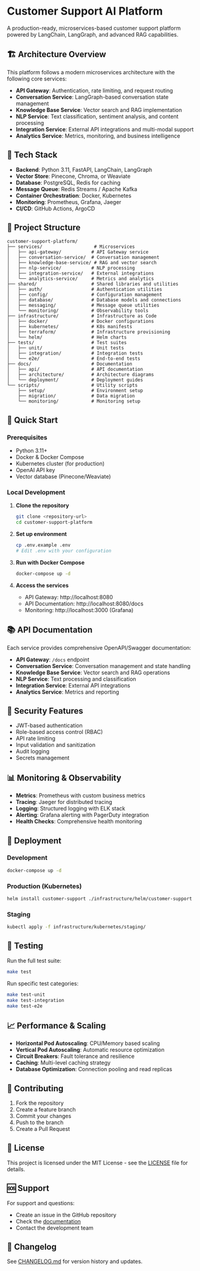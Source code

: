 # Customer Support AI Platform

A production-ready, microservices-based customer support platform powered by LangChain, LangGraph, and advanced RAG capabilities.

## 🏗️ Architecture Overview

This platform follows a modern microservices architecture with the following core services:

- **API Gateway**: Authentication, rate limiting, and request routing
- **Conversation Service**: LangGraph-based conversation state management
- **Knowledge Base Service**: Vector search and RAG implementation
- **NLP Service**: Text classification, sentiment analysis, and content processing
- **Integration Service**: External API integrations and multi-modal support
- **Analytics Service**: Metrics, monitoring, and business intelligence

## 🚀 Tech Stack

- **Backend**: Python 3.11, FastAPI, LangChain, LangGraph
- **Vector Store**: Pinecone, Chroma, or Weaviate
- **Database**: PostgreSQL, Redis for caching
- **Message Queue**: Redis Streams / Apache Kafka
- **Container Orchestration**: Docker, Kubernetes
- **Monitoring**: Prometheus, Grafana, Jaeger
- **CI/CD**: GitHub Actions, ArgoCD

## 📁 Project Structure

```
customer-support-platform/
├── services/                   # Microservices
│   ├── api-gateway/           # API Gateway service
│   ├── conversation-service/  # Conversation management
│   ├── knowledge-base-service/ # RAG and vector search
│   ├── nlp-service/           # NLP processing
│   ├── integration-service/   # External integrations
│   └── analytics-service/     # Metrics and analytics
├── shared/                    # Shared libraries and utilities
│   ├── auth/                  # Authentication utilities
│   ├── config/                # Configuration management
│   ├── database/              # Database models and connections
│   ├── messaging/             # Message queue utilities
│   └── monitoring/            # Observability tools
├── infrastructure/            # Infrastructure as Code
│   ├── docker/                # Docker configurations
│   ├── kubernetes/            # K8s manifests
│   ├── terraform/             # Infrastructure provisioning
│   └── helm/                  # Helm charts
├── tests/                     # Test suites
│   ├── unit/                  # Unit tests
│   ├── integration/           # Integration tests
│   └── e2e/                   # End-to-end tests
├── docs/                      # Documentation
│   ├── api/                   # API documentation
│   ├── architecture/          # Architecture diagrams
│   └── deployment/            # Deployment guides
└── scripts/                   # Utility scripts
    ├── setup/                 # Environment setup
    ├── migration/             # Data migration
    └── monitoring/            # Monitoring setup
```

## 🔧 Quick Start

### Prerequisites

- Python 3.11+
- Docker & Docker Compose
- Kubernetes cluster (for production)
- OpenAI API key
- Vector database (Pinecone/Weaviate)

### Local Development

1. **Clone the repository**
   ```bash
   git clone <repository-url>
   cd customer-support-platform
   ```

2. **Set up environment**
   ```bash
   cp .env.example .env
   # Edit .env with your configuration
   ```

3. **Run with Docker Compose**
   ```bash
   docker-compose up -d
   ```

4. **Access the services**
   - API Gateway: http://localhost:8080
   - API Documentation: http://localhost:8080/docs
   - Monitoring: http://localhost:3000 (Grafana)

## 📚 API Documentation

Each service provides comprehensive OpenAPI/Swagger documentation:

- **API Gateway**: `/docs` endpoint
- **Conversation Service**: Conversation management and state handling
- **Knowledge Base Service**: Vector search and RAG operations
- **NLP Service**: Text processing and classification
- **Integration Service**: External API integrations
- **Analytics Service**: Metrics and reporting

## 🔐 Security Features

- JWT-based authentication
- Role-based access control (RBAC)
- API rate limiting
- Input validation and sanitization
- Audit logging
- Secrets management

## 📊 Monitoring & Observability

- **Metrics**: Prometheus with custom business metrics
- **Tracing**: Jaeger for distributed tracing
- **Logging**: Structured logging with ELK stack
- **Alerting**: Grafana alerting with PagerDuty integration
- **Health Checks**: Comprehensive health monitoring

## 🚢 Deployment

### Development
```bash
docker-compose up -d
```

### Production (Kubernetes)
```bash
helm install customer-support ./infrastructure/helm/customer-support
```

### Staging
```bash
kubectl apply -f infrastructure/kubernetes/staging/
```

## 🧪 Testing

Run the full test suite:
```bash
make test
```

Run specific test categories:
```bash
make test-unit
make test-integration
make test-e2e
```

## 📈 Performance & Scaling

- **Horizontal Pod Autoscaling**: CPU/Memory based scaling
- **Vertical Pod Autoscaling**: Automatic resource optimization
- **Circuit Breakers**: Fault tolerance and resilience
- **Caching**: Multi-level caching strategy
- **Database Optimization**: Connection pooling and read replicas

## 🤝 Contributing

1. Fork the repository
2. Create a feature branch
3. Commit your changes
4. Push to the branch
5. Create a Pull Request

## 📄 License

This project is licensed under the MIT License - see the [LICENSE](LICENSE) file for details.

## 🆘 Support

For support and questions:
- Create an issue in the GitHub repository
- Check the [documentation](docs/)
- Contact the development team

## 🔄 Changelog

See [CHANGELOG.md](CHANGELOG.md) for version history and updates.